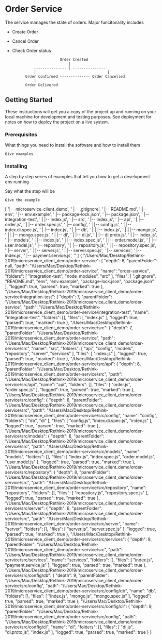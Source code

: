 # Order Service

The service manages the state of orders. Major funcitonality includes 
- Create Order
- Cancel Order
- Check Order status

                            Order Created
                                | 
                --------------- | ---------------
                |                                 |
            Order Confirmed -------------- Order Cancelled
                | 
            Order Delivered

## Getting Started

These instructions will get you a copy of the project up and running on your local machine for development and testing purposes. See deployment for notes on how to deploy the project on a live system.

### Prerequisites

What things you need to install the software and how to install them

```
Give examples
```

### Installing

A step by step series of examples that tell you how to get a development env running

Say what the step will be

```
Give the example
```
[ '|-- microservice_client_demo',
  '    |-- .gitignore',
  '    |-- README.md',
  '    |-- env',
  '    |-- env.example',
  '    |-- package-lock.json',
  '    |-- package.json',
  '    |-- integration-test',
  '    |   |-- index.js',
  '    |-- src',
  '        |-- index.js',
  '        |-- api',
  '        |   |-- order.js',
  '        |   |-- order.spec.js',
  '        |-- config',
  '        |   |-- config.js',
  '        |   |-- index.di.spec.js',
  '        |   |-- index.js',
  '        |   |-- db',
  '        |   |   |-- index.js',
  '        |   |   |-- mongo.js',
  '        |   |   |-- mongo.spec.js',
  '        |   |-- di',
  '        |       |-- di.js',
  '        |       |-- di.proto.js',
  '        |       |-- index.js',
  '        |-- models',
  '        |   |-- index.js',
  '        |   |-- index.spec.js',
  '        |   |-- order.model.js',
  '        |   |-- user.model.js',
  '        |-- repository',
  '        |   |-- repository.js',
  '        |   |-- repository.spec.js',
  '        |-- server',
  '        |   |-- server.js',
  '        |   |-- server.spec.js',
  '        |-- services',
  '            |-- index.js',
  '            |-- payment.service.js',
  '' ]
{
  "/Users/Mac/Desktop/Rethink-2019/microservice_client_demo/order-service": {
    "depth": 6,
    "parentFolder": null,
    "path": "/Users/Mac/Desktop/Rethink-2019/microservice_client_demo/order-service",
    "name": "order-service",
    "folders": [
      "integration-test",
      "node_modules",
      "src"
    ],
    "files": [
      ".gitignore",
      "README.md",
      "env",
      "env.example",
      "package-lock.json",
      "package.json"
    ],
    "logged": true,
    "parsed": true,
    "marked": true
  },
  "/Users/Mac/Desktop/Rethink-2019/microservice_client_demo/order-service/integration-test": {
    "depth": 7,
    "parentFolder": "/Users/Mac/Desktop/Rethink-2019/microservice_client_demo/order-service",
    "path": "/Users/Mac/Desktop/Rethink-2019/microservice_client_demo/order-service/integration-test",
    "name": "integration-test",
    "folders": [],
    "files": [
      "index.js"
    ],
    "logged": true,
    "parsed": true,
    "marked": true
  },
  "/Users/Mac/Desktop/Rethink-2019/microservice_client_demo/order-service/src": {
    "depth": 7,
    "parentFolder": "/Users/Mac/Desktop/Rethink-2019/microservice_client_demo/order-service",
    "path": "/Users/Mac/Desktop/Rethink-2019/microservice_client_demo/order-service/src",
    "name": "src",
    "folders": [
      "api",
      "config",
      "models",
      "repository",
      "server",
      "services"
    ],
    "files": [
      "index.js"
    ],
    "logged": true,
    "parsed": true,
    "marked": true
  },
  "/Users/Mac/Desktop/Rethink-2019/microservice_client_demo/order-service/src/api": {
    "depth": 8,
    "parentFolder": "/Users/Mac/Desktop/Rethink-2019/microservice_client_demo/order-service/src",
    "path": "/Users/Mac/Desktop/Rethink-2019/microservice_client_demo/order-service/src/api",
    "name": "api",
    "folders": [],
    "files": [
      "order.js",
      "order.spec.js"
    ],
    "logged": true,
    "parsed": true,
    "marked": true
  },
  "/Users/Mac/Desktop/Rethink-2019/microservice_client_demo/order-service/src/config": {
    "depth": 8,
    "parentFolder": "/Users/Mac/Desktop/Rethink-2019/microservice_client_demo/order-service/src",
    "path": "/Users/Mac/Desktop/Rethink-2019/microservice_client_demo/order-service/src/config",
    "name": "config",
    "folders": [
      "db",
      "di"
    ],
    "files": [
      "config.js",
      "index.di.spec.js",
      "index.js"
    ],
    "logged": true,
    "parsed": true,
    "marked": true
  },
  "/Users/Mac/Desktop/Rethink-2019/microservice_client_demo/order-service/src/models": {
    "depth": 8,
    "parentFolder": "/Users/Mac/Desktop/Rethink-2019/microservice_client_demo/order-service/src",
    "path": "/Users/Mac/Desktop/Rethink-2019/microservice_client_demo/order-service/src/models",
    "name": "models",
    "folders": [],
    "files": [
      "index.js",
      "index.spec.js",
      "order.model.js",
      "user.model.js"
    ],
    "logged": true,
    "parsed": true,
    "marked": true
  },
  "/Users/Mac/Desktop/Rethink-2019/microservice_client_demo/order-service/src/repository": {
    "depth": 8,
    "parentFolder": "/Users/Mac/Desktop/Rethink-2019/microservice_client_demo/order-service/src",
    "path": "/Users/Mac/Desktop/Rethink-2019/microservice_client_demo/order-service/src/repository",
    "name": "repository",
    "folders": [],
    "files": [
      "repository.js",
      "repository.spec.js"
    ],
    "logged": true,
    "parsed": true,
    "marked": true
  },
  "/Users/Mac/Desktop/Rethink-2019/microservice_client_demo/order-service/src/server": {
    "depth": 8,
    "parentFolder": "/Users/Mac/Desktop/Rethink-2019/microservice_client_demo/order-service/src",
    "path": "/Users/Mac/Desktop/Rethink-2019/microservice_client_demo/order-service/src/server",
    "name": "server",
    "folders": [],
    "files": [
      "server.js",
      "server.spec.js"
    ],
    "logged": true,
    "parsed": true,
    "marked": true
  },
  "/Users/Mac/Desktop/Rethink-2019/microservice_client_demo/order-service/src/services": {
    "depth": 8,
    "parentFolder": "/Users/Mac/Desktop/Rethink-2019/microservice_client_demo/order-service/src",
    "path": "/Users/Mac/Desktop/Rethink-2019/microservice_client_demo/order-service/src/services",
    "name": "services",
    "folders": [],
    "files": [
      "index.js",
      "payment.service.js"
    ],
    "logged": true,
    "parsed": true,
    "marked": true
  },
  "/Users/Mac/Desktop/Rethink-2019/microservice_client_demo/order-service/src/config/db": {
    "depth": 9,
    "parentFolder": "/Users/Mac/Desktop/Rethink-2019/microservice_client_demo/order-service/src/config",
    "path": "/Users/Mac/Desktop/Rethink-2019/microservice_client_demo/order-service/src/config/db",
    "name": "db",
    "folders": [],
    "files": [
      "index.js",
      "mongo.js",
      "mongo.spec.js"
    ],
    "logged": true,
    "parsed": true,
    "marked": true
  },
  "/Users/Mac/Desktop/Rethink-2019/microservice_client_demo/order-service/src/config/di": {
    "depth": 9,
    "parentFolder": "/Users/Mac/Desktop/Rethink-2019/microservice_client_demo/order-service/src/config",
    "path": "/Users/Mac/Desktop/Rethink-2019/microservice_client_demo/order-service/src/config/di",
    "name": "di",
    "folders": [],
    "files": [
      "di.js",
      "di.proto.js",
      "index.js"
    ],
    "logged": true,
    "parsed": true,
    "marked": true
  }
}
